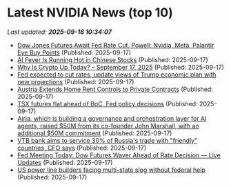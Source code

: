 # Latest NVIDIA News (top 10)
_Last updated: **2025-09-18 10:34:07**_

- [Dow Jones Futures Await Fed Rate Cut, Powell; Nvidia, Meta, Palantir Eye Buy Points](https://biztoc.com/x/a949fe37fcbc6195) (Published: 2025-09-17)
- [AI Fever Is Running Hot in Chinese Stocks](https://biztoc.com/x/faf2c9c3f92835cf) (Published: 2025-09-17)
- [Why Is Crypto Up Today? – September 17, 2025](https://biztoc.com/x/a39e72d18b00498e) (Published: 2025-09-17)
- [Fed expected to cut rates, update views of Trump economic plan with new projections](https://biztoc.com/x/e5eed3552a0935e1) (Published: 2025-09-17)
- [Austria Extends Home Rent Controls to Private Contracts](https://biztoc.com/x/5567d4af985f0a73) (Published: 2025-09-17)
- [TSX futures flat ahead of BoC, Fed policy decisions](https://biztoc.com/x/07fabe5c1f62cb67) (Published: 2025-09-17)
- [Airia, which is building a governance and orchestration layer for AI agents, raised $50M from its co-founder John Marshall, with an additional $50M commitment](https://biztoc.com/x/55d38f992087651e) (Published: 2025-09-17)
- [VTB bank aims to service 30% of Russia's trade with "friendly" countries, CFO says](https://biztoc.com/x/de66136ac63e8691) (Published: 2025-09-17)
- [Fed Meeting Today: Dow Futures Waver Ahead of Rate Decision — Live Updates](https://biztoc.com/x/86420ef2c68a2f0a) (Published: 2025-09-17)
- [US power line builders facing multi-state slog without federal help](https://biztoc.com/x/bc2f689d8f8b98c9) (Published: 2025-09-17)
